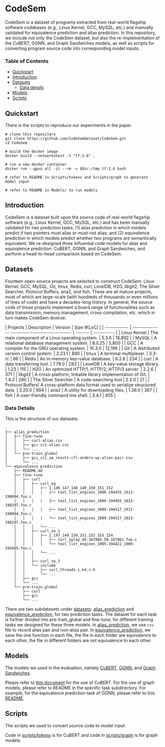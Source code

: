 # CodeSem

CodeSem is a dataset of programs extracted from real-world flagship software codebases (e.g., Linux Kernel, GCC, MySQL, etc.) and manually validated for equivalence prediction and alias prediction. In this repository, we include not only the CodeSem dataset, but also the re-implementation of the CuBERT, GGNN, and Graph Sandwiches models, as well as scripts for converting program source code into corresponding model inputs.

<!-- Next we'll cover the contents of each subdirectory. -->

### Table of Contents
  - [Quickstart](#quickstart)
  - [Introduction](#introduction)
  - [Datasets](#datasets)
    <!-- + [Dataset of Local-Level Pre-Training](#dataset-of-local-level-pre-training) -->
    + [Data details](#data-details)
  - [Models](#models)
  - [Scripts](#scripts)


## Quickstart
There is the scripts to reproduce our experiments in the paper.
```
# clone this repository
git clone https://github.com/CodeSemDataset/CodeSem.git
cd CodeSem

# build the docker image
docker build --network=host -t "tf:2.6" .

# run a new docker container
docker run --gpus all -it --rm -v $Dir:/tmp tf:2.6 bash

# refer to README in Scripts/tokens and Scripts/graph to generate model input

# refer to README in Models/ to run models
```

## Introduction
CodeSem is a dataset built upon the source code of real-world flagship software (e.g., Linux Kernel, GCC, MySQL, etc.) and has been manually validated for two prediction tasks: (1) alias prediction in which models predict if two pointers must alias or must-not alias; and (2) equivalence prediction in which models predict whether two programs are semantically equivalent. We re-designed three influential code models for alias and equivalence prediction: CuBERT, GGNN, and Graph Sandwiches, and perform a head-to-head comparison based on CodeSem.

## Datasets

<!-- The dataset for equivalence prediction and alias prediction that we collected. -->
<!-- The details about the projects we selected for CodeSem are shown below. -->
Fourteen open-source projects are selected to construct CodeSem: Linux Kernel, GCC, MySQL, Git, tmux, Redis, curl, LevelDB, H2O, libgit2, The Silver Searcher, Protocol Buffers, aria2, and fish. These are all mature projects, most of which are large-scale (with hundreds of thousands or even millions of lines of code) and have a decades-long history. In general, the source code of those projects implement a board range of functionalities such as data transmission, memory management, cross-compilation, etc. which in turn makes CodeSem diverse.

| Projects     | Description                                     | Version | Size (KLoC) |
| ------------ | --------------- ------------------------------- | ------- | ----------- |
| Linux Kernel | The main component of a Linux operating system. | 5.3.6   | 18,892      |
| MySQL        | A relational database management system.        | 8.0.25  | 5,800       |
| GCC          | A compiler for the GNU operating system.        | 10.3.0  | 12,196      |
| Git          | A distributed version control system.           | 2.23.1  | 890         |
| tmux         | A terminal multiplexer.                         | 3.3-rc  | 86          |
| Redis        | An in-memory key–value database.                | 6.2.6   | 234         |
| curl         | A data transferring tool.                       | 7.79.0  | 283         |
| LevelDB      | A key-value storage library.                    | 1.23    | 115         |
| H2O          | An optimized HTTP/1, HTTP/2, HTTP/3 server.     | 2.2.6  |  371         |
| libgit2      | A cross-platform, linkable library implementation of Git. |  1.4.2 |  280      |
| The Silver Searcher |   A code-searching tool                  | 2.2.0  | 21          |
| Protocol Buffers|  A cross-platform data format used to serialize structured data. | 3.20.0  |   894     |
| aria2        |    A utility for downloading files.             | 1.36.0  |  367     |
| fish         |   A user-friendly command line shell.           | 3.4.1  |  455      |

### Data Details
This is the structure of our datasets:
```
.
├── alias_prediction
│   ├── fine-tune
│   │   ├── curl-alias.csv
│   │   ├── gcc-cc1-alias.csv
│   │   └── ...
│   └── pre-train_global
│       ├── gcc_cc1_aa_result-cfl-anders-wy-alias-pair.csv
│       └── ...
└── equivalence_prediction
    ├── README.md
    ├── fine-tune
    │   ├── curl
    │   │   ├── curl_eq
    │   │   │   ├── 1_146_147_148_149_150_151_152
    │   │   │   │   ├── tool_list_engines_1006-194455_1012-198094.foo.c
    │   │   │   │   ├── tool_list_engines_1006-194455_1023-198297.foo.c
    │   │   │   │   ├── tool_list_engines_1009-194517_1012-198094.foo.c
    │   │   │   │   └── tool_list_engines_1009-194517_1023-198297.foo.c
    │   │   │   └── ... 
    │   │   ├── curl_ne_1
    │   │   │   ├── 2_147_149_150_151_152_153_154
    │   │   │   │   ├── Curl_splay_45-167885_50-167961.foo.c
    │   │   │   │   └── tool_list_engines_1005-194422_1009-194585.foo.c
    │   │   │   └── ...
    │   │   │   
    │   │   ├── curl_ne_2
    │   │   └── include
    │   │       ├── curl_threads.i.hd.c.h
    │   │       └── ...
    │   ├── gcc
    │   └── ...
    └── pre-train_global
        ├── curl
        ├── gcc
        └── ...
```
There are two subdatasets under [datasets](https://github.com/CodeSemDataset/CodeSem/tree/main/datasets): [alias_prediction](https://github.com/CodeSemDataset/CodeSem/tree/main/datasets/alias_prediction) and [equivalence_prediction](https://github.com/CodeSemDataset/CodeSem/tree/main/datasets/equivalence_prediction), for two prediction tasks. The dataset for each task is further divided into pre-train_global and fine-tune, for different training tasks we designed for these three models. In [alias_prediction](https://github.com/CodeSemDataset/CodeSem/tree/main/datasets/alias_prediction), we use `csv` file to record alias pair and non-alias pair. In [equivalence_prediction](https://github.com/CodeSemDataset/CodeSem/tree/main/datasets/equivalence_prediction), we save the one function in each file, the file in each folder are equivalence to each other, the file in different folders are not equivalence to each other.

## Models

The models we used in the evaluation, namely [CuBERT](https://github.com/CodeSemDataset/CodeSem/tree/main/models/CuBERT), [GGNN](https://github.com/CodeSemDataset/CodeSem/tree/main/models/GGNN), and [Graph Sandwiches](https://github.com/CodeSemDataset/CodeSem/tree/main/models/GraphSandwiches).

Please refer to [this document](https://github.com/CodeSemDataset/CodeSem/blob/main/models/CuBERT/README.md) for the use of CuBERT. For the use of graph models, please refer to README in the specific task subdirectory. For example, for the equivalence prediction task of GGNN, please refer to this [README](https://github.com/CodeSemDataset/CodeSem/blob/main/models/GGNN/ggnn_for_equivalent/README.md).

## Scripts

The scripts we used to convert source code to model input.

Code in [scripts/tokens](https://github.com/CodeSemDataset/CodeSem/tree/main/scripts/tokens) is for CuBERT and code in [scripts/graph](https://github.com/CodeSemDataset/CodeSem/tree/main/scripts/graph) is for graph models.

